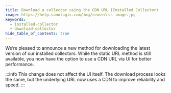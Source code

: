 ```yaml
---
title: Download a collector using the CDN URL (Installed Collector)
image: https://help.sumologic.com/img/reuse/rss-image.jpg
keywords:
  - installed-collector
  - download-collector
hide_table_of_contents: true    
---
```


We’re pleased to announce a new method for downloading the latest version of our installed collectors. While the static URL method is still available, you now have the option to use a CDN URL via UI for better performance.

:::info
This change does not affect the UI itself. The download process looks the same, but the underlying URL now uses a CDN to improve reliability and speed. 
:::